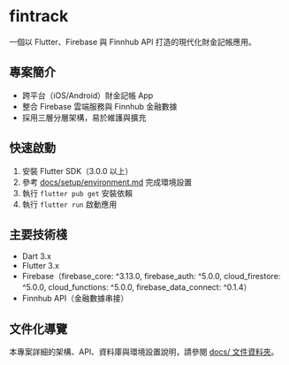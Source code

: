 # fintrack

一個以 Flutter、Firebase 與 Finnhub API 打造的現代化財金記帳應用。

## 專案簡介

- 跨平台（iOS/Android）財金記帳 App
- 整合 Firebase 雲端服務與 Finnhub 金融數據
- 採用三層分層架構，易於維護與擴充

## 快速啟動

1. 安裝 Flutter SDK（3.0.0 以上）
2. 參考 [docs/setup/environment.md](docs/setup/environment.md) 完成環境設置
3. 執行 `flutter pub get` 安裝依賴
4. 執行 `flutter run` 啟動應用

## 主要技術棧
- Dart 3.x
- Flutter 3.x
- Firebase（firebase_core: ^3.13.0, firebase_auth: ^5.0.0, cloud_firestore: ^5.0.0, cloud_functions: ^5.0.0, firebase_data_connect: ^0.1.4）
- Finnhub API（金融數據串接）

## 文件化導覽

本專案詳細的架構、API、資料庫與環境設置說明，請參閱 [docs/ 文件資料夾](docs/README.md)。
